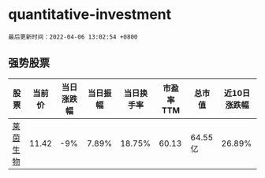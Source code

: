 # quantitative-investment

`最后更新时间：2022-04-06 13:02:54 +0800`

## 强势股票

|股票|当前价|当日涨跌幅|当日振幅|当日换手率|市盈率TTM|总市值|近10日涨跌幅|
|----|----|----|----|----|----|----|----|
|[莱茵生物](https://xueqiu.com/S/SZ002166)|11.42|-9%|7.89%|18.75%|60.13|64.55亿|26.89%|
